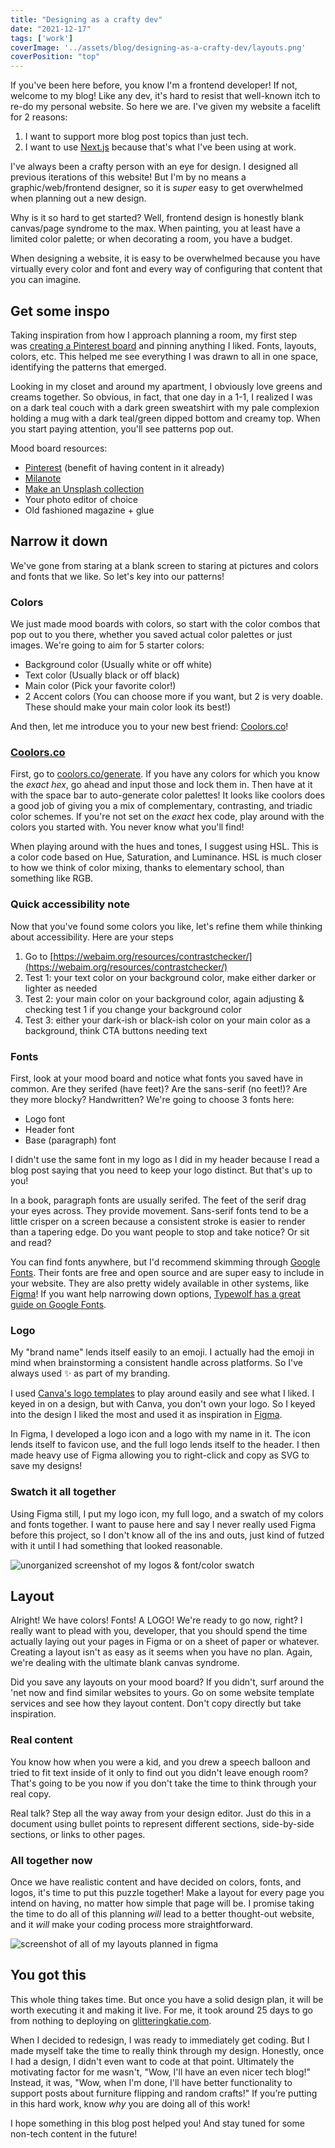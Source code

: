 ```yaml
---
title: "Designing as a crafty dev"
date: "2021-12-17"
tags: ['work']
coverImage: '../assets/blog/designing-as-a-crafty-dev/layouts.png'
coverPosition: "top"
---
```


If you've been here before, you know I'm a frontend developer! If not, welcome to my blog! Like any dev, it's hard to resist that well-known itch to re-do my personal website. So here we are. I've given my website a facelift for 2 reasons:

1. I want to support more blog post topics than just tech.
2. I want to use [Next.js](https://nextjs.org/) because that's what I've been using at work.

I've always been a crafty person with an eye for design. I designed all previous iterations of this website! But I'm by no means a graphic/web/frontend designer, so it is *super* easy to get overwhelmed when planning out a new design.

Why is it so hard to get started? Well, frontend design is honestly blank canvas/page syndrome to the max. When painting, you at least have a limited color palette; or when decorating a room, you have a budget.

When designing a website, it is easy to be overwhelmed because you have virtually every color and font and every way of configuring that content that you can imagine.

## Get some inspo

Taking inspiration from how I approach planning a room, my first step was [creating a Pinterest board](https://www.pinterest.com/glitteringkatie/blog-mood-board/) and pinning anything I liked. Fonts, layouts, colors, etc. This helped me see everything I was drawn to all in one space, identifying the patterns that emerged.

Looking in my closet and around my apartment, I obviously love greens and creams together. So obvious, in fact, that one day in a 1-1, I realized I was on a dark teal couch with a dark green sweatshirt with my pale complexion holding a mug with a dark teal/green dipped bottom and creamy top. When you start paying attention, you'll see patterns pop out.

Mood board resources:

- [Pinterest](https://www.pinterest.com/) (benefit of having content in it already)
- [Milanote](https://milanote.com/product/moodboarding)
- [Make an Unsplash collection](https://unsplash.com/collections/a36sckpBj1U/blog-photos)
- Your photo editor of choice
- Old fashioned magazine + glue

## Narrow it down

We've gone from staring at a blank screen to staring at pictures and colors and fonts that we like. So let's key into our patterns!

### Colors

We just made mood boards with colors, so start with the color combos that pop out to you there, whether you saved actual color palettes or just images. We're going to aim for 5 starter colors:

- Background color (Usually white or off white)
- Text color (Usually black or off black)
- Main color (Pick your favorite color!)
- 2 Accent colors (You can choose more if you want, but 2 is very doable. These should make your main color look its best!)

And then, let me introduce you to your new best friend: [Coolors.co](http://coolors.co/)!

### [Coolors.co](http://coolors.co/)

First, go to [coolors.co/generate](http://coolors.co/generate). If you have any colors for which you know the *exact hex*, go ahead and input those and lock them in. Then have at it with the space bar to auto-generate color palettes! It looks like coolors does a good job of giving you a mix of complementary, contrasting, and triadic color schemes. If you're not set on the *exact* hex code, play around with the colors you started with. You never know what you'll find!

When playing around with the hues and tones, I suggest using HSL. This is a color code based on Hue, Saturation, and Luminance. HSL is much closer to how we think of color mixing, thanks to elementary school, than something like RGB.

### Quick accessibility note

Now that you've found some colors you like, let's refine them while thinking about accessibility. Here are your steps

1. Go to [https://webaim.org/resources/contrastchecker/](https://webaim.org/resources/contrastchecker/)
2. Test 1: your text color on your background color, make either darker or lighter as needed
3. Test 2: your main color on your background color, again adjusting & checking test 1 if you change your background color
4. Test 3: either your dark-ish or black-ish color on your main color as a background, think CTA buttons needing text

### Fonts

First, look at your mood board and notice what fonts you saved have in common. Are they serifed (have feet)? Are the sans-serif (no feet!)? Are they more blocky? Handwritten? We're going to choose 3 fonts here:

- Logo font
- Header font
- Base (paragraph) font

I didn't use the same font in my logo as I did in my header because I read a blog post saying that you need to keep your logo distinct. But that's up to you!

In a book, paragraph fonts are usually serifed. The feet of the serif drag your eyes across. They provide movement. Sans-serif fonts tend to be a little crisper on a screen because a consistent stroke is easier to render than a tapering edge. Do you want people to stop and take notice? Or sit and read?

You can find fonts anywhere, but I'd recommend skimming through [Google Fonts](https://fonts.google.com/). Their fonts are free and open source and are super easy to include in your website. They are also pretty widely available in other systems, like [Figma](https://www.figma.com/)! If you want help narrowing down options, [Typewolf has a great guide on Google Fonts](https://www.typewolf.com/google-fonts).

### Logo

My "brand name" lends itself easily to an emoji. I actually had the emoji in mind when brainstorming a consistent handle across platforms. So I've always used ✨ as part of my branding.

I used [Canva's logo templates](https://www.canva.com/logos/) to play around easily and see what I liked. I keyed in on a design, but with Canva, you don't own your logo. So I keyed into the design I liked the most and used it as inspiration in [Figma](https://www.figma.com/).

In Figma, I developed a logo icon and a logo with my name in it. The icon lends itself to favicon use, and the full logo lends itself to the header. I then made heavy use of Figma allowing you to right-click and copy as SVG to save my designs!

### Swatch it all together

Using Figma still, I put my logo icon, my full logo, and a swatch of my colors and fonts together. I want to pause here and say I never really used Figma before this project, so I don't know all of the ins and outs, just kind of futzed with it until I had something that looked reasonable.

![unorganized screenshot of my logos & font/color swatch](../assets/blog/designing-as-a-crafty-dev/swatch.png)

## Layout

Alright! We have colors! Fonts! A LOGO! We're ready to go now, right? I really want to plead with you, developer, that you should spend the time actually laying out your pages in Figma or on a sheet of paper or whatever. Creating a layout isn't as easy as it seems when you have no plan. Again, we're dealing with the ultimate blank canvas syndrome.

Did you save any layouts on your mood board? If you didn't, surf around the 'net now and find similar websites to yours. Go on some website template services and see how they layout content. Don't copy directly but take inspiration.

### Real content

You know how when you were a kid, and you drew a speech balloon and tried to fit text inside of it only to find out you didn't leave enough room? That's going to be you now if you don't take the time to think through your real copy.

Real talk? Step all the way away from your design editor. Just do this in a document using bullet points to represent different sections, side-by-side sections, or links to other pages.

### All together now

Once we have realistic content and have decided on colors, fonts, and logos, it's time to put this puzzle together! Make a layout for every page you intend on having, no matter how simple that page will be. I promise taking the time to do all of this planning *will* lead to a better thought-out website, and it *will* make your coding process more straightforward.

![screenshot of all of my layouts planned in figma](../assets/blog/designing-as-a-crafty-dev/layouts.png)

## You got this

This whole thing takes time. But once you have a solid design plan, it will be worth executing it and making it live. For me, it took around 25 days to go from nothing to deploying on [glitteringkatie.com](http://glitteringkatie.com/).

When I decided to redesign, I was ready to immediately get coding. But I made myself take the time to really think through my design. Honestly, once I had a design, I didn't even want to code at that point. Ultimately the motivating factor for me wasn't, "Wow, I'll have an even nicer tech blog!" Instead, it was, "Wow, when I'm done, I'll have better functionality to support posts about furniture flipping and random crafts!" If you’re putting in this hard work, know *why* you are doing all of this work!

I hope something in this blog post helped you! And stay tuned for some non-tech content in the future!